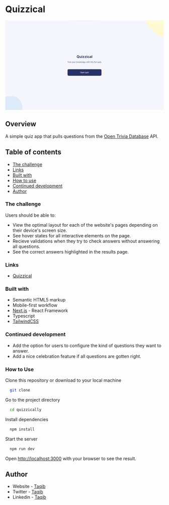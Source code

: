 # Quizzical

![desktop preview](./src/assets/Home.png)

## Overview

A simple quiz app that pulls questions from the [Open Trivia Database](https://opentdb.com/api_config.php) API.

## Table of contents

- [The challenge](#the-challenge)
- [Links](#links)
- [Built with](#built-with)
- [How to use](#how-to-use)
- [Continued development](#continued-development)
- [Author](#author)

### The challenge

Users should be able to:

- View the optimal layout for each of the website's pages depending on their device's screen size.
- See hover states for all interactive elements on the page.
- Recieve validations when they try to check answers without answering all questions.
- See the correct answers highlighted in the results page.

### Links

- [Quizzical](https://quizzically.vercel.app/)

### Built with

- Semantic HTML5 markup
- Mobile-first workflow
- [Next.js](https://nextjs.org/docs) - React Framework
- Typescript
- [TailwindCSS](https://tailwindcss.com/docs)

### Continued development

- Add the option for users to configure the kind of questions they want to answer.
- Add a nice celebration feature if all questions are gotten right.

### How to Use

Clone this repository or download to your local machine

```bash
  git clone
```

Go to the project directory

```bash
  cd quizzically
```

Install dependencies

```bash
  npm install
```

Start the server

```bash
  npm run dev
```

Open [http://localhost:3000](http://localhost:3000) with your browser to see the result.

## Author

- Website - [Taqib](https://github.com/Dom-iha)
- Twitter - [Taqib](https://twitter.com/_Mihaq)
- Linkedin - [Taqib](https://www.linkedin.com/in/taqib-ibrahim)
